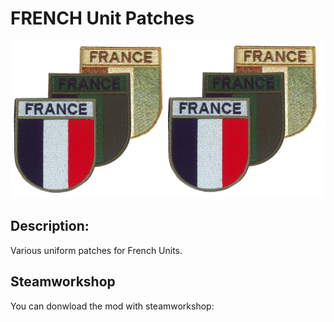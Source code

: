 # FRENCH Unit Patches

![Logo FR_Unit_Patches](https://github.com/inrepublica/FR_Unit_Patches/raw/master/Extras/Logos/Logo_FR_Unit_Patches_Pictures.png)

## Description:
Various uniform patches for French Units.

## Steamworkshop
You can donwload the mod with steamworkshop: